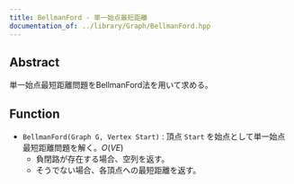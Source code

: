 ```yaml
---
title: BellmanFord - 単一始点最短距離
documentation_of: ../library/Graph/BellmanFord.hpp
---
```


<script type="text/javascript" async src="https://cdnjs.cloudflare.com/ajax/libs/mathjax/2.7.7/MathJax.js?config=TeX-MML-AM_CHTML">
</script>
<script type="text/x-mathjax-config">
 MathJax.Hub.Config({
 tex2jax: {
 inlineMath: [['$', '$'] ],
 displayMath: [ ['$$','$$'], ["\\[","\\]"] ]
 }
 });
</script>

## Abstract

単一始点最短距離問題をBellmanFord法を用いて求める。

## Function

- `BellmanFord(Graph G, Vertex Start)` : 頂点 `Start` を始点として単一始点最短距離問題を解く。$O(VE)$
    - 負閉路が存在する場合、空列を返す。
    - そうでない場合、各頂点への最短距離を返す。
